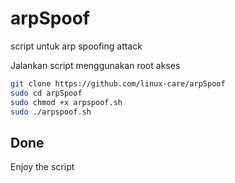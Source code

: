 # arpSpoof
script untuk arp spoofing attack

Jalankan script menggunakan root akses

```sh
git clone https://github.com/linux-care/arpSpoof
sudo cd arpSpoof
sudo chmod +x arpspoof.sh
sudo ./arpspoof.sh
```
## Done

Enjoy the script

